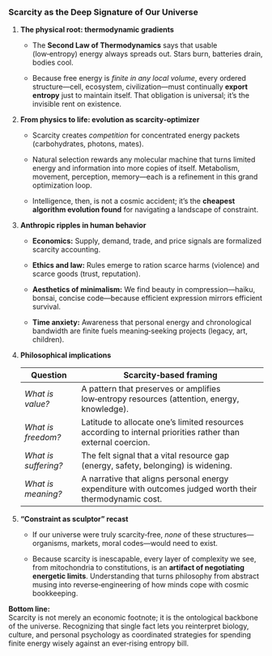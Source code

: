 ### Scarcity as the Deep Signature of Our Universe

1. **The physical root: thermodynamic gradients**
    
    - The **Second Law of Thermodynamics** says that usable (low‑entropy) energy always spreads out. Stars burn, batteries drain, bodies cool.
        
    - Because free energy is _finite in any local volume_, every ordered structure—cell, ecosystem, civilization—must continually **export entropy** just to maintain itself. That obligation is universal; it’s the invisible rent on existence.
        
2. **From physics to life: evolution as scarcity‑optimizer**
    
    - Scarcity creates _competition_ for concentrated energy packets (carbohydrates, photons, mates).
        
    - Natural selection rewards any molecular machine that turns limited energy and information into more copies of itself. Metabolism, movement, perception, memory—each is a refinement in this grand optimization loop.
        
    - Intelligence, then, is not a cosmic accident; it’s the **cheapest algorithm evolution found** for navigating a landscape of constraint.
        
3. **Anthropic ripples in human behavior**
    
    - **Economics:** Supply, demand, trade, and price signals are formalized scarcity accounting.
        
    - **Ethics and law:** Rules emerge to ration scarce harms (violence) and scarce goods (trust, reputation).
        
    - **Aesthetics of minimalism:** We find beauty in compression—haiku, bonsai, concise code—because efficient expression mirrors efficient survival.
        
    - **Time anxiety:** Awareness that personal energy and chronological bandwidth are finite fuels meaning‑seeking projects (legacy, art, children).
        
4. **Philosophical implications**
    
    |Question|Scarcity‑based framing|
    |---|---|
    |_What is value?_|A pattern that preserves or amplifies low‑entropy resources (attention, energy, knowledge).|
    |_What is freedom?_|Latitude to allocate one’s limited resources according to internal priorities rather than external coercion.|
    |_What is suffering?_|The felt signal that a vital resource gap (energy, safety, belonging) is widening.|
    |_What is meaning?_|A narrative that aligns personal energy expenditure with outcomes judged worth their thermodynamic cost.|
    
5. **“Constraint as sculptor” recast**
    
    - If our universe were truly scarcity‑free, _none_ of these structures—organisms, markets, moral codes—would need to exist.
        
    - Because scarcity is inescapable, every layer of complexity we see, from mitochondria to constitutions, is an **artifact of negotiating energetic limits**. Understanding that turns philosophy from abstract musing into reverse‑engineering of how minds cope with cosmic bookkeeping.
        

**Bottom line:**  
Scarcity is not merely an economic footnote; it is the ontological backbone of the universe. Recognizing that single fact lets you reinterpret biology, culture, and personal psychology as coordinated strategies for spending finite energy wisely against an ever‑rising entropy bill.